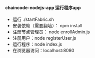 #### chaincode-nodejs-app 运行程序app
* 运行 ./startFabric.sh
* 安装依赖（需要翻墙）： npm install
* 注册节点管理员： node enrollAdmin.js
* 注册用户：node registerUser.js
* 运行程序：node index.js
* 在浏览器访问：localhost:8080